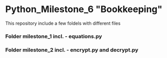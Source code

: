 # Python_Milestone_6 "Bookkeeping" 
This repository include a few foldels with different files
### Folder milestone_1 incl. - equations.py
### Folder milestone_2 incl. - encrypt.py and decrypt.py
